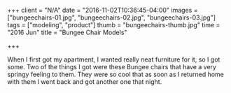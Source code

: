 +++
client = "N/A"
date = "2016-11-02T10:36:45-04:00"
images = ["bungeechairs-01.jpg", "bungeechairs-02.jpg", "bungeechairs-03.jpg"]
tags = ["modeling", "product"]
thumb = "bungeechairs-thumb.jpg"
time = "2016 Jun"
title = "Bungee Chair Models"

+++

When I first got my apartment, I wanted really neat furniture for it, so I got some. Two of the things I got were these Bungee chairs that have a very springy feeling to them. They were so cool that as soon as I returned home with them I went back and got another one that night.
